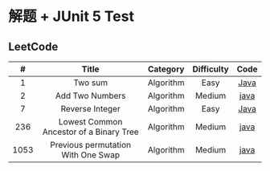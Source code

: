 # 解题 + JUnit 5 Test

## LeetCode


| # | Title | Category | Difficulty | Code |
| :---: | :---: | :---: | :-------: | :------: |
| 1 | Two sum | Algorithm | Easy |[Java](src/main/java/leetcode/Solution1.java) |
| 2 | Add Two Numbers | Algorithm | Medium | [java](src/main/java/leetcode/Solution2.java) |
| 7 | Reverse Integer | Algorithm | Easy | [Java](src/main/java/leetcode/Solution7.java) |
| 236 | Lowest Common Ancestor of a Binary Tree | Algorithm | Medium | [java](src/main/java/leetcode/Solution236.java) |
| 1053 | Previous permutation With One Swap | Algorithm | Medium | [java](src/main/java/leetcode/Solution1053.java) |
